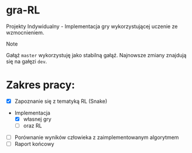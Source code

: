 # gra-RL
Projekty Indywidualny - Implementacja gry wykorzystującej uczenie ze wzmocnieniem.

> [!NOTE]
> Gałąź `master` wykorzystuję jako stabilną gałąź. Najnowsze zmiany znajdują się na gałęzi `dev`.

# Zakres pracy:
- [x] Zapoznanie się z tematyką RL (Snake)
- Implementacja
  - [x]   własnej gry
  - [ ]   oraz RL
- [ ] Porównanie wyników człowieka z zaimplementowanym algorytmem
- [ ] Raport końcowy
